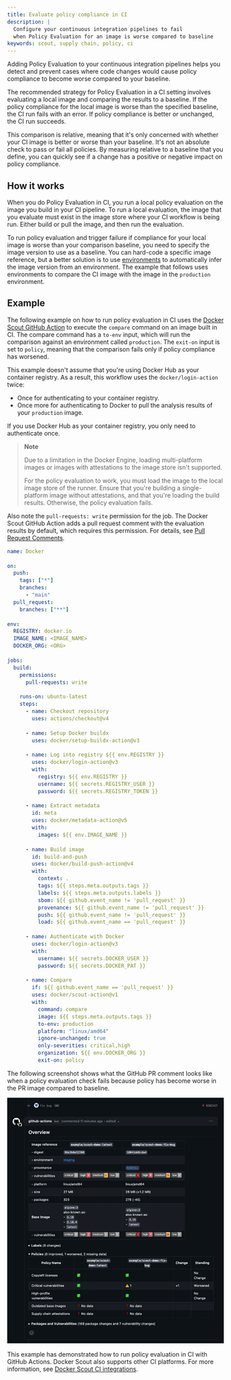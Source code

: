 ```yaml
---
title: Evaluate policy compliance in CI
description: |
  Configure your continuous integration pipelines to fail
  when Policy Evaluation for an image is worse compared to baseline
keywords: scout, supply chain, policy, ci
---
```


Adding Policy Evaluation to your continuous integration pipelines helps you
detect and prevent cases where code changes would cause policy compliance to
become worse compared to your baseline.

The recommended strategy for Policy Evaluation in a CI setting involves
evaluating a local image and comparing the results to a baseline. If the policy
compliance for the local image is worse than the specified baseline, the CI run
fails with an error. If policy compliance is better or unchanged, the CI run
succeeds.

This comparison is relative, meaning that it's only concerned with whether your
CI image is better or worse than your baseline. It's not an absolute check to
pass or fail all policies. By measuring relative to a baseline that you define,
you can quickly see if a change has a positive or negative impact on policy
compliance.

## How it works

When you do Policy Evaluation in CI, you run a local policy evaluation on the
image you build in your CI pipeline. To run a local evaluation, the image that
you evaluate must exist in the image store where your CI workflow is being run.
Either build or pull the image, and then run the evaluation.

To run policy evaluation and trigger failure if compliance for your local image
is worse than your comparison baseline, you need to specify the image version
to use as a baseline. You can hard-code a specific image reference, but a
better solution is to use [environments](../integrations/environment/_index.md)
to automatically infer the image version from an environment. The example that
follows uses environments to compare the CI image with the image in the
`production` environment.

## Example

The following example on how to run policy evaluation in CI uses the [Docker
Scout GitHub Action](https://github.com/marketplace/actions/docker-scout) to
execute the `compare` command on an image built in CI. The compare command has
a `to-env` input, which will run the comparison against an environment called
`production`. The `exit-on` input is set to `policy`, meaning that the
comparison fails only if policy compliance has worsened.

This example doesn't assume that you're using Docker Hub as your container
registry. As a result, this workflow uses the `docker/login-action` twice:

- Once for authenticating to your container registry.
- Once more for authenticating to Docker to pull the analysis results of your
  `production` image.

If you use Docker Hub as your container registry, you only need to authenticate
once.

> **Note**
>
> Due to a limitation in the Docker Engine, loading multi-platform images or
> images with attestations to the image store isn't supported.
>
> For the policy evaluation to work, you must load the image to the local image
> store of the runner. Ensure that you're building a single-platform image
> without attestations, and that you're loading the build results. Otherwise,
> the policy evaluation fails.

Also note the `pull-requests: write` permission for the job. The Docker Scout
GitHub Action adds a pull request comment with the evaluation results by
default, which requires this permission. For details, see
[Pull Request Comments](https://github.com/docker/scout-action#pull-request-comments).

```yaml
name: Docker

on:
  push:
    tags: ["*"]
    branches:
      - "main"
  pull_request:
    branches: ["**"]

env:
  REGISTRY: docker.io
  IMAGE_NAME: <IMAGE_NAME>
  DOCKER_ORG: <ORG>

jobs:
  build:
    permissions:
      pull-requests: write

    runs-on: ubuntu-latest
    steps:
      - name: Checkout repository
        uses: actions/checkout@v4

      - name: Setup Docker buildx
        uses: docker/setup-buildx-action@v3

      - name: Log into registry ${{ env.REGISTRY }}
        uses: docker/login-action@v3
        with:
          registry: ${{ env.REGISTRY }}
          username: ${{ secrets.REGISTRY_USER }}
          password: ${{ secrets.REGISTRY_TOKEN }}

      - name: Extract metadata
        id: meta
        uses: docker/metadata-action@v5
        with:
          images: ${{ env.IMAGE_NAME }}

      - name: Build image
        id: build-and-push
        uses: docker/build-push-action@v4
        with:
          context: .
          tags: ${{ steps.meta.outputs.tags }}
          labels: ${{ steps.meta.outputs.labels }}
          sbom: ${{ github.event_name != 'pull_request' }}
          provenance: ${{ github.event_name != 'pull_request' }}
          push: ${{ github.event_name != 'pull_request' }}
          load: ${{ github.event_name == 'pull_request' }}

      - name: Authenticate with Docker
        uses: docker/login-action@v3
        with:
          username: ${{ secrets.DOCKER_USER }}
          password: ${{ secrets.DOCKER_PAT }}

      - name: Compare
        if: ${{ github.event_name == 'pull_request' }}
        uses: docker/scout-action@v1
        with:
          command: compare
          image: ${{ steps.meta.outputs.tags }}
          to-env: production
          platform: "linux/amd64"
          ignore-unchanged: true
          only-severities: critical,high
          organization: ${{ env.DOCKER_ORG }}
          exit-on: policy
```

The following screenshot shows what the GitHub PR comment looks like when a
policy evaluation check fails because policy has become worse in the PR image
compared to baseline.

![Policy evaluation comment in GitHub PR](../images/scout-policy-eval-ci.webp)

This example has demonstrated how to run policy evaluation in CI with GitHub
Actions. Docker Scout also supports other CI platforms. For more information,
see [Docker Scout CI
integrations](../integrations/_index.md#continuous-integration).
